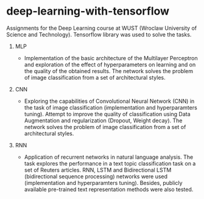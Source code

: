 # deep-learning-with-tensorflow
Assignments for the Deep Learning course at WUST (Wroclaw University of Science and Technology). Tensorflow library was used to solve the tasks.

1. MLP
	* Implementation of the basic architecture of the Multilayer Perceptron and exploration of the effect of hyperparameters on learning and on the quality of the obtained results. The network solves the problem of image classification from a set of architectural styles.

2. CNN
	* Exploring the capabilities of Convolutional Neural Network (CNN) in the task of image classification (implementation and hyperparamters tuning). Attempt to improve the quality of classification using Data Augmentation and regularization (Dropout, Weight decay). The network solves the problem of image classification from a set of architectural styles.

3. RNN
	* Application of recurrent networks in natural language analysis. The task explores the performance in a text topic classification task on a set of Reuters articles. RNN, LSTM and Bidirectional LSTM (bidirectional sequence processing) networks were used (implementation and hyperparamters tuning). Besides, publicly available pre-trained text representation methods were also tested.